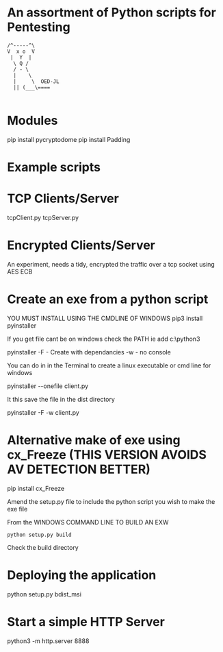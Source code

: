 # An assortment of Python scripts for Pentesting

 ```
 /^-----^\
 V  x o  V
  |  Y  |
   \ Q /
   / - \
   |    \
   |     \  OED-JL
   || (___\====
   
   ```
# Modules
pip install pycryptodome
pip install Padding

#  Example scripts

# TCP Clients/Server
tcpClient.py
tcpServer.py

# Encrypted Clients/Server

An experiment, needs a tidy, encrypted the traffic over a tcp socket using AES ECB

# Create an exe from a python script
YOU MUST INSTALL USING THE CMDLINE OF WINDOWS
pip3 install pyinstaller

If you get file cant be on windows check the PATH
ie add c:\python3

pyinstaller
-F - Create with dependancies
-w - no console

You can do in in the Terminal to create a linux executable or cmd line for windows

pyinstaller --onefile client.py

It this save the file in the dist directory

pyinstaller -F -w client.py

# Alternative make of exe using cx_Freeze (THIS VERSION AVOIDS AV DETECTION BETTER)

pip install cx_Freeze

Amend the setup.py file to include the python script you wish to make the exe file

From the WINDOWS COMMAND LINE TO BUILD AN EXW

``python setup.py build``

Check the build directory

# Deploying the application

python setup.py bdist_msi


# Start a simple HTTP Server
python3 -m http.server 8888
